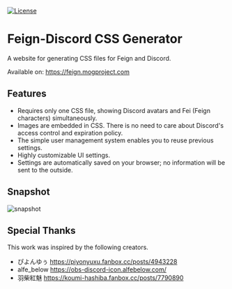 [![License](https://img.shields.io/badge/license-Apache2-brightgreen.svg)](http://choosealicense.com/licenses/apache-2.0/)

# Feign-Discord CSS Generator

A website for generating CSS files for Feign and Discord.

Available on: https://feign.mogproject.com

## Features

- Requires only one CSS file, showing Discord avatars and Fei (Feign characters) simultaneously.
- Images are embedded in CSS. There is no need to care about Discord's access control and expiration policy.
- The simple user management system enables you to reuse previous settings.
- Highly customizable UI settings.
- Settings are automatically saved on your browser; no information will be sent to the outside.

## Snapshot

![snapshot](https://feign.mogproject.com/assets/img/snapshot.png)

## Special Thanks

This work was inspired by the following creators.

- ぴよんゆぅ https://piyonyuxu.fanbox.cc/posts/4943228
- alfe_below https://obs-discord-icon.alfebelow.com/
- 羽柴紅魅 https://koumi-hashiba.fanbox.cc/posts/7790890
